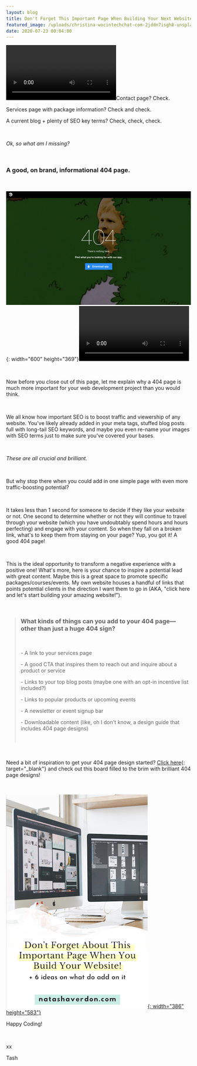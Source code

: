 ```yaml
---
layout: blog
title: Don't Forget This Important Page When Building Your Next Website
featured_image: /uploads/christina-wocintechchat-com-2jddn7isgh8-unsplash.jpg
date: 2020-07-23 00:04:00
---
```


![](/uploads/404gif.mov)Contact page? Check.&nbsp;

Services page with package information? Check and check.&nbsp;

A current blog + plenty of SEO key terms? Check, check, check.

&nbsp; &nbsp;&nbsp;

*Ok, so what am I missing?&nbsp;*

&nbsp;

### A good, on brand, informational 404 page.&nbsp;

&nbsp;

![](/uploads/ezgif-com-video-to-gif.gif){: width="600" height="369"}![](/uploads/404gif-1.mov)

&nbsp;

Now before you close out of this page, let me explain why a 404 page is much more important for your web development project than you would think.&nbsp;

&nbsp;

We all know how important SEO is to boost traffic and viewership of any website. You've likely already added in your meta tags, stuffed blog posts full with long-tail SEO keywords, and maybe you even re-name your images with SEO terms just to make sure you've covered your bases.&nbsp;

&nbsp;

*These are all crucial and brilliant.&nbsp;*

&nbsp;

But why stop there when you could add in one simple page with even more traffic-boosting potential?&nbsp;

&nbsp;

It takes less than 1 second for someone to decide if they like your website or not. One second to determine whether or not they will continue to travel through your website (which you have undoubtably spend hours and hours perfecting) and engage with your content. So when they fall on a broken link, what's to keep them from staying on your page? Yup, you got it\! A good 404 page\!

&nbsp;

This is the ideal opportunity to transform a negative experience with a positive one\! What's more, here is your chance to inspire a potential lead with great content. Maybe this is a great space to promote specific packages/courses/events. My own website houses a handful of links that points potential clients in the direction I want them to go in (AKA, "click here and let's start building your amazing website\!").

&nbsp;

> ### What kinds of things can you add to your 404 page—other than just a huge 404 sign?
>
> &nbsp;
>
>
> \- A link to your services page
>
>
> \- A good CTA that inspires them to reach out and inquire about a product or service
>
>
> \- Links to your top blog posts (maybe one with an opt-in incentive list included?)
>
>
> \- Links to popular products or upcoming events
>
>
> \- A newsletter or event signup bar
>
>
> \- Downloadable content (like, oh I don't know, a design guide that includes 404 page designs)
>
>
> &nbsp;

&nbsp;

Need a bit of inspiration to get your 404 page design started?&nbsp;[Click here](https://ar.pinterest.com/natasha_joann/amazing-404-page-designs/){: target="_blank"} and check out this board filled to the brim with brilliant 404 page designs\!

&nbsp;

[![](/uploads/screen-shot-2020-07-23-at-4-53-31-pm.png){: width="386" height="583"}](https://ar.pinterest.com/natasha_joann/)

Happy Coding\!

&nbsp;

xx

Tash